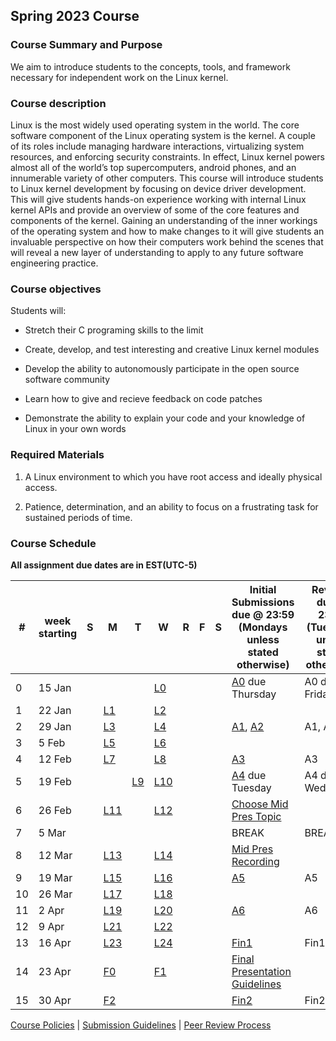 ## Spring 2023 Course

### Course Summary and Purpose

We aim to introduce students to the concepts, tools, and framework necessary for independent work on the Linux kernel.

### Course description

Linux is the most widely used operating system in the world. The core software component of the Linux operating system is the kernel. A couple of its roles include managing hardware interactions, virtualizing system resources, and enforcing security constraints. In effect, Linux kernel powers almost all of the world’s top supercomputers, android phones, and an innumerable variety of other computers. This course will introduce students to Linux kernel development by focusing on device driver development. This will give students hands-on experience working with internal Linux kernel APIs and provide an overview of some of the core features and components of the kernel. Gaining an understanding of the inner workings of the operating system and how to make changes to it will give students an invaluable perspective on how their computers work behind the scenes that will reveal a new layer of understanding to apply to any future software engineering practice.

### Course objectives

Students will:

* Stretch their C programing skills to the limit

* Create, develop, and test interesting and creative Linux kernel modules

* Develop the ability to autonomously participate in the open source software community

* Learn how to give and recieve feedback on code patches

* Demonstrate the ability to explain your code and your knowledge of Linux in your own words

### Required Materials

1. A Linux environment to which you have root access and ideally physical access.

2. Patience, determination, and an ability to focus on a frustrating task for sustained periods of time.

### Course Schedule

**All assignment due dates are in EST(UTC-5)**

|#| week starting|S|M|T|W|R|F|S|Initial Submissions due @ 23:59 (Mondays unless stated otherwise)|Reviews due @ 23:59 (Tuesdays unless stated otherwise)|Final Submissions due @ 23:59 (Wednesdays unless stated otherwise)|
|--|--|--|--|--|--|--|--|--|--|--|--|
|0| 15 Jan||||[L0](lectures/L0.md)||||[A0](/course/assignments/A0.md) due Thursday|A0 due Friday|A0 due Saturday|
|1| 22 Jan||[L1](lectures/L1.md)||[L2](lectures/L2.md)|||||||
|2| 29 Jan||[L3](lectures/L3.md)||[L4](lectures/L4.md)||||[A1](/course/assignments/A1.md), [A2](/course/assignments/A2.md)|A1, A2|A1, A2|
|3| 5 Feb||[L5](lectures/L5.md)||[L6](lectures/L6.md)|||||||
|4| 12 Feb||[L7](lectures/L7.md)||[L8](lectures/L8.md)||||[A3](/course/assignments/A3.md)|A3|A3|
|5| 19 Feb|||[L9](lectures/L9.md)|[L10](lectures/L10.md)||||[A4](/course/assignments/A4.md) due Tuesday|A4 due Wednesday|A4 due Thursday|
|6| 26 Feb||[L11](lectures/L11.md)||[L12](lectures/L12.md)||||[Choose Mid Pres Topic](/course/assignments/P0.md)|||
|7| 5 Mar||||||||BREAK|BREAK|BREAK|
|8| 12 Mar||[L13](lectures/L13.md)||[L14](lectures/L14.md)||||[Mid Pres Recording](/course/assignments/P0.md)|||
|9| 19 Mar||[L15](lectures/L15.md)||[L16](lectures/L16.md)||||[A5](/course/assignments/A5.md)|A5|A5|
|10| 26 Mar||[L17](lectures/L17.md)||[L18](lectures/L18.md)|||||||
|11| 2 Apr||[L19](lectures/L19.md)||[L20](lectures/L20.md)||||[A6](/course/assignments/A6.md)|A6|A6|
|12| 9 Apr||[L21](lectures/L21.md)||[L22](lectures/L22.md)|||||||
|13| 16 Apr||[L23](lectures/L23.md)||[L24](lectures/L24.md)||||[Fin1](/course/assignments/fin1.md)|Fin1|Fin1|
|14| 23 Apr||[F0](lectures/F0.md)||[F1](lectures/F1.md)||||[Final Presentation Guidelines](assignments/final_pres_guide.md)|||
|15| 30 Apr||[F2](lectures/F2.md)||||||[Fin2](/course/assignments/fin2.md)|Fin2|Fin2|

[Course Policies](/course/policies/course_policies.md) | [Submission Guidelines](/course/policies/submission_guidelines.md) | [Peer Review Process](/course/policies/peer_review.md)
